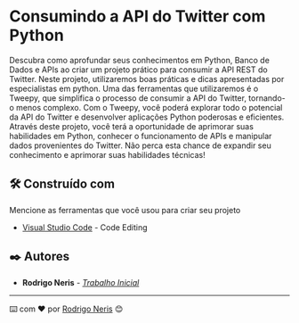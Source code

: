 # Consumindo a API do Twitter com Python 

Descubra como aprofundar seus conhecimentos em Python, Banco de Dados e APIs ao criar um projeto prático para consumir a API REST do Twitter. Neste projeto, utilizaremos boas práticas e dicas apresentadas por especialistas em python. Uma das ferramentas que utilizaremos é o Tweepy, que simplifica o processo de consumir a API do Twitter, tornando-o menos complexo. Com o Tweepy, você poderá explorar todo o potencial da API do Twitter e desenvolver aplicações Python poderosas e eficientes. Através deste projeto, você terá a oportunidade de aprimorar suas habilidades em Python, conhecer o funcionamento de APIs e manipular dados provenientes do Twitter. Não perca esta chance de expandir seu conhecimento e aprimorar suas habilidades técnicas!


## 🛠️ Construído com

Mencione as ferramentas que você usou para criar seu projeto

* [Visual Studio Code](https://code.visualstudio.com/) - Code Editing


## ✒️ Autores


* **Rodrigo Neris** -  [*Trabalho Inicial*](https://github.com/rodrigonerisalves)
---
⌨️ com ❤️ por [Rodrigo Neris](www.linkedin.com/in/rodrigo-neris) 😊